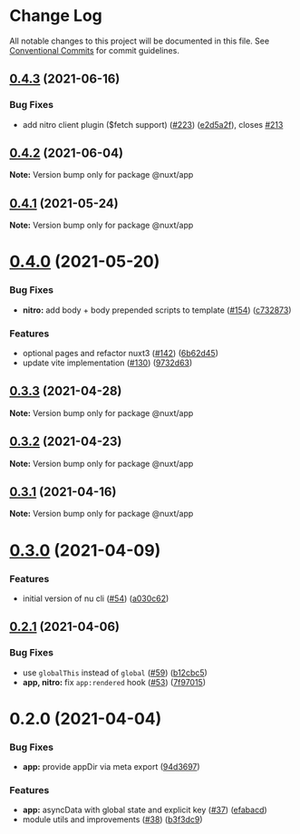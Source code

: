 # Change Log

All notable changes to this project will be documented in this file.
See [Conventional Commits](https://conventionalcommits.org) for commit guidelines.

## [0.4.3](https://github.com/nuxt/framework/compare/@nuxt/app@0.4.2...@nuxt/app@0.4.3) (2021-06-16)


### Bug Fixes

* add nitro client plugin ($fetch support) ([#223](https://github.com/nuxt/framework/issues/223)) ([e2d5a2f](https://github.com/nuxt/framework/commit/e2d5a2f4b3f27d1454321ab22958ef3941a02978)), closes [#213](https://github.com/nuxt/framework/issues/213)





## [0.4.2](https://github.com/nuxt/framework/compare/@nuxt/app@0.4.1...@nuxt/app@0.4.2) (2021-06-04)

**Note:** Version bump only for package @nuxt/app





## [0.4.1](https://github.com/nuxt/framework/compare/@nuxt/app@0.4.0...@nuxt/app@0.4.1) (2021-05-24)

**Note:** Version bump only for package @nuxt/app





# [0.4.0](https://github.com/nuxt/framework/compare/@nuxt/app@0.3.3...@nuxt/app@0.4.0) (2021-05-20)


### Bug Fixes

* **nitro:** add body + body prepended scripts to template ([#154](https://github.com/nuxt/framework/issues/154)) ([c732873](https://github.com/nuxt/framework/commit/c7328732fbf7c47a9a9a71291b54def3444e1463))


### Features

* optional pages and refactor nuxt3 ([#142](https://github.com/nuxt/framework/issues/142)) ([6b62d45](https://github.com/nuxt/framework/commit/6b62d456d7fe8c9dd92803a30dcebf0d481f65c7))
* update vite implementation ([#130](https://github.com/nuxt/framework/issues/130)) ([9732d63](https://github.com/nuxt/framework/commit/9732d63c74b394706150ef35cc06c65d3fb185ad))





## [0.3.3](https://github.com/nuxt/framework/compare/@nuxt/app@0.3.2...@nuxt/app@0.3.3) (2021-04-28)

**Note:** Version bump only for package @nuxt/app





## [0.3.2](https://github.com/nuxt/framework/compare/@nuxt/app@0.3.1...@nuxt/app@0.3.2) (2021-04-23)

**Note:** Version bump only for package @nuxt/app





## [0.3.1](https://github.com/nuxt/framework/compare/@nuxt/app@0.3.0...@nuxt/app@0.3.1) (2021-04-16)

**Note:** Version bump only for package @nuxt/app





# [0.3.0](https://github.com/nuxt/framework/compare/@nuxt/app@0.2.1...@nuxt/app@0.3.0) (2021-04-09)


### Features

* initial version of nu cli ([#54](https://github.com/nuxt/framework/issues/54)) ([a030c62](https://github.com/nuxt/framework/commit/a030c62d29ba871f94a7152c7d5fa36d4de1d3b6))





## [0.2.1](https://github.com/nuxt/framework/compare/@nuxt/app@0.2.0...@nuxt/app@0.2.1) (2021-04-06)


### Bug Fixes

* use `globalThis` instead of `global` ([#59](https://github.com/nuxt/framework/issues/59)) ([b12cbc5](https://github.com/nuxt/framework/commit/b12cbc5ed2f5448ba9c896a14730c09a6ee88e1d))
* **app, nitro:** fix `app:rendered` hook ([#53](https://github.com/nuxt/framework/issues/53)) ([7f97015](https://github.com/nuxt/framework/commit/7f97015c7443caacbb914ff3a0bc99149b66b3a6))





# 0.2.0 (2021-04-04)


### Bug Fixes

* **app:** provide appDir via meta export ([94d3697](https://github.com/nuxt/framework/commit/94d36976c79ff549a8d510795e7d47c5e32b8f96))


### Features

* **app:** asyncData with global state and explicit key ([#37](https://github.com/nuxt/framework/issues/37)) ([efabacd](https://github.com/nuxt/framework/commit/efabacd8e25c9e865fc30d1892c7006fc6ca97c0))
* module utils and improvements ([#38](https://github.com/nuxt/framework/issues/38)) ([b3f3dc9](https://github.com/nuxt/framework/commit/b3f3dc94f3ef0790eea114d605b6f320dbf3f1d2))
